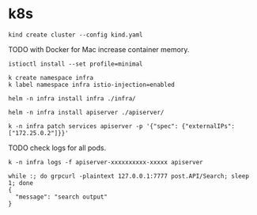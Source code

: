 # k8s

```
kind create cluster --config kind.yaml
```

TODO with Docker for Mac increase container memory.

```
istioctl install --set profile=minimal
```

```
k create namespace infra
k label namespace infra istio-injection=enabled
```

```
helm -n infra install infra ./infra/
```

```
helm -n infra install apiserver ./apiserver/
```

```
k -n infra patch services apiserver -p '{"spec": {"externalIPs":["172.25.0.2"]}}'
```

TODO check logs for all pods.

```
k -n infra logs -f apiserver-xxxxxxxxxx-xxxxx apiserver
```

```
while :; do grpcurl -plaintext 127.0.0.1:7777 post.API/Search; sleep 1; done
{
  "message": "search output"
}
```
